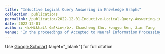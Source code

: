 ```yaml
---
title: "Inductive Logical Query Answering in Knowledge Graphs"
collection: publications
permalink: /publication/2022-12-01-Inductive-Logical-Query-Answering-in-Knowledge-Graphs
date: 2022-12-01
authors: <b>Mikhail Galkin</b>, Zhaocheng Zhu, Hongyu Ren, Jian Tang
venue: 'In the proceedings of Accepted to Neural Information Processing Systems (NeurIPS)'
---
```

Use [Google Scholar](https://scholar.google.com/scholar?q=Inductive+Logical+Query+Answering+in+Knowledge+Graphs){:target="_blank"} for full citation